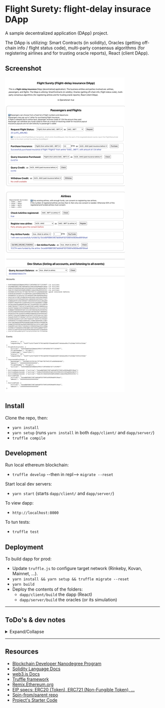 # Flight Surety: flight-delay insurace DApp

A sample decentralized application (DApp) project.

The DApp is utilizing: Smart Contracts (in solidity), Oracles (getting off-chain info / flight status code), multi-party consensus algorithms (for registering airlines and for trusting oracle reports), React (client DApp).

## Screenshot

![Screenshot](./screenshot.png)

## Install

Clone the repo, then:

- `yarn install`
- `yarn setup` (runs `yarn install` in both `dapp/client/` and `dapp/server/`)
- `truffle compile`

## Development

Run local ethereum blockchain:

- `truffle develop` --then in repl--> `migrate --reset`

Start local dev servers:

- `yarn start` (starts `dapp/client/` and `dapp/server/`)

To view dapp:

- `http://localhost:8000`

To tun tests:

- `truffle test`

## Deployment

To build dapp for prod:

- Update `truffle.js` to configure target network (Rinkeby, Kovan, Mainnet, …).
- `yarn install && yarn setup && truffle migrate --reset`
- `yarn build`
- Deploy the contents of the folders:
  - `dapp/client/build` the dapp (React)
  - `dapp/server/build` the oracles (or its simulation)

---

## ToDo's & dev notes

<details>
<summary>Expand/Collapse</summary>

Rubrics: https://review.udacity.com/#!/rubrics/3609/view

- [ ] Separation of Concerns, Operational Control and “Fail Fast”
  - [ ] FlightSuretyData.sol for data persistence
  - [~] FlightSuretyApp.sol for app logic and oracles code
  - [x] Passenger can purchase insurance for flight
  - [x] DAPP Triggers contract to request flight status update
  - [x] A server app has been created for simulating oracle behavior. Server can be launched with “npm run server”
  - [x] operational status control implemented
  - [x] Contract functions “fail fast” by having a majority of “require()” calls at the beginning of function body
- [x] Airlines (Demonstrated either with Truffle test or by making call from client Dapp)
      First airline is registered when contract is deployed
  - [x] Only existing airline may register a new airline until there are at least four airlines registered
  - [x] Registration of fifth and subsequent airlines requires multi-party consensus of 50% of registered airlines
  - [x] Airline can be registered, but does not participate in contract until it submits funding of 10 ether (make sure it is not 10 wei)
- [ ] Passengers
  - [x] Passengers can choose from a fixed list of flight numbers and departures that are defined in the Dapp client
  - [x] Your UI implementation should include:
    - [~] Fields for Airline Address and Airline Name
    - [x] Amount of funds to send/which airline to send to
    - [x] Ability to purchase flight insurance for no more than 1 ether
  - [x] Passengers may pay up to 1 ether for purchasing flight insurance
  - [x] If flight is delayed due to airline fault, passenger receives credit of 1.5X the amount they paid
  - [x] Passenger can withdraw any funds owed to them as a result of receiving credit for insurance payout (Insurance payouts are not sent directly to passenger’s wallet)
- [x] Oracles (Server App)
  - [x] Oracle functionality is implemented in the server app
  - [x] Upon startup, 20+ oracles are registered and their assigned indexes are persisted in memory
  - [x] Update flight status requests from client Dapp result in OracleRequest event emitted by Smart Contract that is captured by server (displays on console and handled in code)
    - [x] Display nicely in console
  - [x] Server will loop through all registered oracles, identify those oracles for which the OracleRequest event applies, and respond by calling into FlightSuretyApp contract with random status code of Unknown (0), On Time (10) or Late Airline (20), Late Weather (30), Late Technical (40), or Late Other (50)

```
Truffle Develop started at http://127.0.0.1:8545/

Accounts:
(0) 0x6c0ebe2a2cdbea429fd3719f56fb57d7719396f7
(1) 0xcedbf6b6f39e7ab84df5d7d881e08d8ed8918aa4
(2) 0xecc93d9486493ed1022298d1f43305ab85b1ea70
(3) 0xb18315b66fe92ddfca9ee612eac49ea8892fc921
(4) 0xc6be1fc5561b17f70dc78d78451f1a4b6b6d44a0
(5) 0x856c403fe86973212b0956d1a4ef96ee46998279
(6) 0x0ed950732365c5a73f1e80a007d83de8868cd842
(7) 0x221dc327df53f4eb38c44983a9c1a45c9b39a885
(8) 0x562933147d9fa48f3d411b0a50d16655662719f7
(9) 0xbb4e8595165a7d80a0719d405c9293422188ad68
(10) 0xae5c78baa54631a4affd3a187814d28ed5710dbd
(11) 0x3eccfbc8aad6d993a41ec1393889fe5142189b7b
(12) 0xb37b5cd3773651d723a60c00e7a4ee31bd0e2cca
(13) 0x49075b6bd16f93c9b9d639e492631f5121232078
(14) 0xbbba7fd5edc6f2d572521dc5cbc4ac8c45cdc85c
(15) 0x20c2feb389204e52f0a3e67ef58e56d77b8888c2
(16) 0xcd383c29f1fa94f430d8fffaad0829540fe2fad7
(17) 0xf4c724a1bc594bb634c4f9ce73f5f54dc1e17af2
(18) 0xea6c94987472b2be715f3521cb36fd76ac65a8d1
(19) 0x4d8c2e2d653140339575ed83677a6ff7615944e7
(20) 0xf6865c7f32dd2cad8926617c8b03b0694b131bd7
(21) 0x472bc8dcbc6e98a0fadd5f6eb3d696d3546eb29e
(22) 0xabc905d85883ea9a850b9ffb93a3303c1adf23bd
(23) 0xb4efc1d193e2374848a3215fb0d494ec0f2148ba
(24) 0x09b32754dae8f249b3dd8146d7a992aabb875f07
(25) 0x057215a976cf91fc4c9f9cffe2e20947a3b68660
(26) 0x61e57efa68bd24c0134240247d26c36125380e98
(27) 0x3eeee3df65801c1e2e066497ea96e34125a55741
(28) 0x283bbe7817ab5a0612b1726b01e54b0ab7a172a9
(29) 0x3301cdf79a69b47bd3bec2f2d2983c1341c1f84e
(30) 0x29341c7f4a5e7a01ad565af00facc7d45128542f
(31) 0x2211d20b6284a2e31510b01c62ebfe4ded585243
(32) 0x467829a222351dde5abaaa63f179c6b6b2727692
(33) 0x603e65a6609edd58f2dfcba67997cff478fc0c29
(34) 0x3d4ec5cc6a52bb16335f506f58e3d72b8b735ef9
(35) 0xf98425e9406dfae74db24323d736ab5a491c3aca

Private Keys:
(0) 3cc0e244320ddaf8e75599658cc45c661f018f5f6be11041b437003ace718ffb
(1) 230a67b5af837196cb1ee09d269c4f951f40528b6427016d3f5e3df1e9518055
(2) 8696706a4c9bd0e5afd4cbe514f804458d5901018ea2dad7e133d7bc80edbf12
(3) eec853c17c4d1c3ccbac5f66888d8e44aec8f04af52295fb193b150f18b486f9
(4) 68ea4a079c866ea7faca04c4a9d94e6d99cc88ac223191301562f27eb9408f69
(5) 4f2aff774e13d9f1ad84fb8f5556df45be986cd42d9b81a7d4db8f2297c562b4
(6) b1cb456b379df1987c7cbcd9cf10017ac131fe09b3b966bb80e6be93c75f20d9
(7) 3bf3814d786c313c146670170a37be202ee901035597bd9d590675691bb45df7
(8) 8ac80df52d0454e65be245118f18d252312baa56e3ec0621b004b78395853033
(9) 43a99baa8e8247c448140472c1b7b70f3b115f84fb7b20a7b654016cdaa581c1
(10) 0992962f3869e028db50dd0cee1d81720b610ef4b7d4cff2173f65dd6ba0caca
(11) 26e33102774f8636e412f29101aba17f060aeb59cb08d5ddb61e3df4d7fe2dff
(12) fab49113b144835f6456eb8af88ed45540e9f16ce144d9a300246b7fd619e2aa
(13) 70f858f0db3ff0cbe6cbd611107faa1aa33aa7c4b2f621c1ba23b98e52f6b4d4
(14) 91af45fe7d1c3f3df0472b78f6ee9de2fc0811b226d0e01e0c44a7472757e2d2
(15) b4d5df65a13d81693d817cb943a59764a6569c2745db5ccd33ee77845df99a85
(16) 7d9fda618f8efc7c496807038c4b5bc5edbd88cdab3355079dbba6e6327fae3f
(17) ea21c39ed169fce55300defc03362f31a8cacb53d2f99c6d13ebb088fb656084
(18) cd77d84fcb53e564fb8916d522abe9cc95cf2d069a296ce0e581933d94a52b08
(19) 46149dee33ac096df9bd4d4ffeec597c4c73e13223e874c1cbc73bab8fe8e509
(20) 63a3588083493ea1986ad2d70c15b0fdc1d44be306349e07a3905f0a80c67cea
(21) 5db8ed4d9a7241ff340e0e22163042f998f7d499f0f4e0d5f83f14d0f94fa046
(22) 40b611385ec0f5cc21dfb2d8d81dc3dec33c4a38b920f64c474dd3e6a9149e40
(23) b8fd125efd8fa9d9c78edfd7d9b986bbc3914f755580b34f2c4147fc59dea01c
(24) b54b0c27e1285bd6fdfa69dd881fb94c6b95d5abd0e9be890a742ba9448ba968
(25) 14b39f02ec85045c3028821d6ca8860b88f87c2702a611314d7dbec2ae4ec27b
(26) db0641a9a8969458cab9ee098118abfec773c674471615e3d081bdc908a93a1e
(27) a7aeaba2675e393484108c91efef153ee19ebb7346d8b2cd1ed6cea2e2bd5250
(28) 88453afdb69e0fc34481160b888ca9f18e4137a552ac1464e23662dfe679b442
(29) e36a16047a7e6af49fab32f80c5a8d8059c8fb40d75579c55aafdeacb7284ee4
(30) d30fa1696f803e5007f81f12542e0083a19afbb527c3b7a1d6a568a7d268fed5
(31) 2cbd3b0c120670fa9c2383e7c0fbbe19c00fea4ffd36a55366a5d9aa4deefd08
(32) 328ea546c3044b9c9eef5dd5ab37f7cd4a2da326ab59c837693334ae3fde8a9e
(33) cbaff751d505029028bd0baa359d32b913b72b4c42dfd96d095c95c13901280d
(34) e3153fe8ba688bb6ef0e25f7099322557f506c00f6f5df13a5760c4b4550842d
(35) 81c4cba8837a9ba2a8c5a7ab5a9844120690356be213face19db6753519fec67
```

</details>

---

## Resources

- [Blockchain Developer Nanodegree Program](https://udacity.com/course/nd1309)
- [Solidity Language Docs](https://docs.soliditylang.org)
- [web3.js Docs](https://web3js.readthedocs.io)
- [Truffle framework](http://trufflesuite.com)
- [Remix.Ethereum.org](https://remix.ethereum.org)
- [EIP specs: ERC20 (Token), ERC721 (Non-Fungible Token), …](https://eips.ethereum.org/erc)
- [Spin-from/parent repo](https://github.com/hossam-magdy/web3/tree/9150752/L5.Project-FlightSurety)
- [Project's Starter Code](https://github.com/udacity/FlightSurety/tree/28a78bc)
